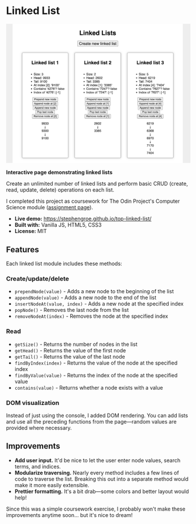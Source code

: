 # Linked List

![Demo screenshot](screenshot.png)

**Interactive page demonstrating linked lists**

Create an unlimited number of linked lists and perform basic CRUD (create, read, update, delete) operations on each list.

I completed this project as coursework for The Odin Project's Computer Science module ([assignment page](https://www.theodinproject.com/lessons/javascript-linked-lists)).

* **Live demo:** https://stephengroe.github.io/top-linked-list/
* **Built with:** Vanilla JS, HTML5, CSS3
* **License:** MIT

## Features

Each linked list module includes these methods:

### Create/update/delete

* `prependNode(value)` - Adds a new node to the beginning of the list
* `appendNode(value)` - Adds a new node to the end of the list
* `insertNodeAt(value, index)` - Adds a new node at the specified index
* `popNode()` - Removes the last node from the list
* `removeNodeAt(index)` - Removes the node at the specified index

### Read

* `getSize()` - Returns the number of nodes in the list
* `getHead()` - Returns the value of the first node
* `getTail()` - Returns the value of the last node
* `findByIndex(index)` - Returns the value of the node at the specified index
* `findByValue(value)` - Returns the index of the node at the specified value
* `contains(value)` - Returns whether a node exists with a value

### DOM visualization

Instead of just using the console, I added DOM rendering. You can add lists and use all the preceding functions from the page—random values are provided where necessary.

## Improvements

* **Add user input.** It'd be nice to let the user enter node values, search terms, and indices.
* **Modularize traversing.** Nearly every method includes a few lines of code to traverse the list. Breaking this out into a separate method would make it more easily extensible.
* **Prettier formatting.** It's a bit drab—some colors and better layout would help!

Since this was a simple coursework exercise, I probably won't make these improvements anytime soon... but it's nice to dream!